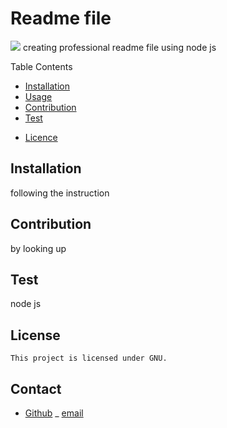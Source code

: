 # Readme file

<img src="https://img.shields.io/badge/license-GNU-blue.svg"/>
  creating professional readme file using node js

  Table Contents

  - [Installation](#installation)
  - [Usage](#usage)
  - [Contribution](#contribution)
  - [Test](#test)
  * [Licence](#license)

  ## Installation
  following the instruction
  ## Contribution
  by looking up
  ## Test
  node js
  ## License
    
    
    This project is licensed under GNU.

  ## Contact
  - [Github](https://github.com/yamyam500)
  _ [email](mailto:yamyam5000@gmail.com)

